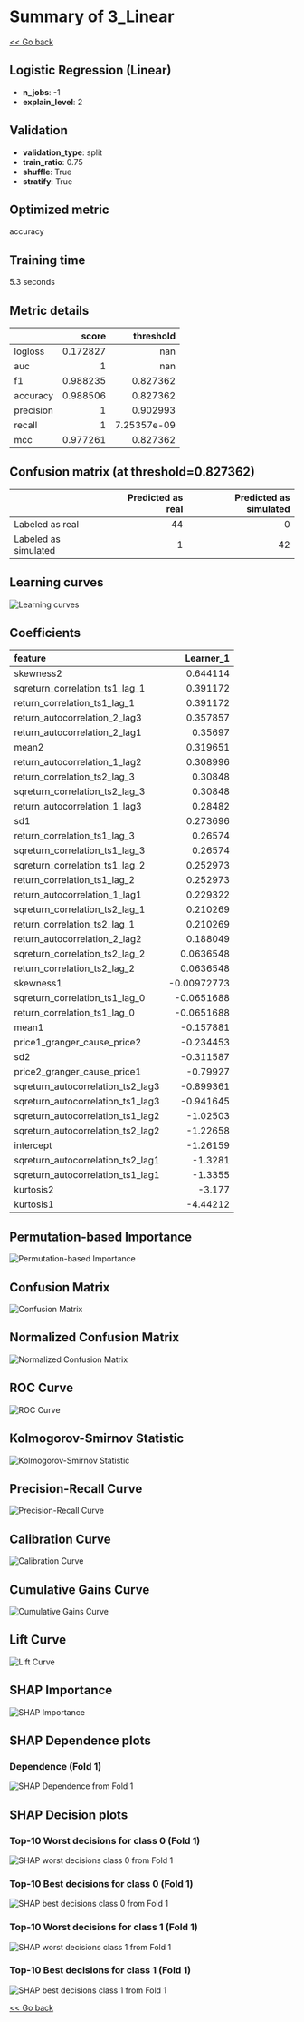 # Summary of 3_Linear

[<< Go back](../README.md)


## Logistic Regression (Linear)
- **n_jobs**: -1
- **explain_level**: 2

## Validation
 - **validation_type**: split
 - **train_ratio**: 0.75
 - **shuffle**: True
 - **stratify**: True

## Optimized metric
accuracy

## Training time

5.3 seconds

## Metric details
|           |    score |     threshold |
|:----------|---------:|--------------:|
| logloss   | 0.172827 | nan           |
| auc       | 1        | nan           |
| f1        | 0.988235 |   0.827362    |
| accuracy  | 0.988506 |   0.827362    |
| precision | 1        |   0.902993    |
| recall    | 1        |   7.25357e-09 |
| mcc       | 0.977261 |   0.827362    |


## Confusion matrix (at threshold=0.827362)
|                      |   Predicted as real |   Predicted as simulated |
|:---------------------|--------------------:|-------------------------:|
| Labeled as real      |                  44 |                        0 |
| Labeled as simulated |                   1 |                       42 |

## Learning curves
![Learning curves](learning_curves.png)

## Coefficients
| feature                           |   Learner_1 |
|:----------------------------------|------------:|
| skewness2                         |  0.644114   |
| sqreturn_correlation_ts1_lag_1    |  0.391172   |
| return_correlation_ts1_lag_1      |  0.391172   |
| return_autocorrelation_2_lag3     |  0.357857   |
| return_autocorrelation_2_lag1     |  0.35697    |
| mean2                             |  0.319651   |
| return_autocorrelation_1_lag2     |  0.308996   |
| return_correlation_ts2_lag_3      |  0.30848    |
| sqreturn_correlation_ts2_lag_3    |  0.30848    |
| return_autocorrelation_1_lag3     |  0.28482    |
| sd1                               |  0.273696   |
| return_correlation_ts1_lag_3      |  0.26574    |
| sqreturn_correlation_ts1_lag_3    |  0.26574    |
| sqreturn_correlation_ts1_lag_2    |  0.252973   |
| return_correlation_ts1_lag_2      |  0.252973   |
| return_autocorrelation_1_lag1     |  0.229322   |
| sqreturn_correlation_ts2_lag_1    |  0.210269   |
| return_correlation_ts2_lag_1      |  0.210269   |
| return_autocorrelation_2_lag2     |  0.188049   |
| sqreturn_correlation_ts2_lag_2    |  0.0636548  |
| return_correlation_ts2_lag_2      |  0.0636548  |
| skewness1                         | -0.00972773 |
| sqreturn_correlation_ts1_lag_0    | -0.0651688  |
| return_correlation_ts1_lag_0      | -0.0651688  |
| mean1                             | -0.157881   |
| price1_granger_cause_price2       | -0.234453   |
| sd2                               | -0.311587   |
| price2_granger_cause_price1       | -0.79927    |
| sqreturn_autocorrelation_ts2_lag3 | -0.899361   |
| sqreturn_autocorrelation_ts1_lag3 | -0.941645   |
| sqreturn_autocorrelation_ts1_lag2 | -1.02503    |
| sqreturn_autocorrelation_ts2_lag2 | -1.22658    |
| intercept                         | -1.26159    |
| sqreturn_autocorrelation_ts2_lag1 | -1.3281     |
| sqreturn_autocorrelation_ts1_lag1 | -1.3355     |
| kurtosis2                         | -3.177      |
| kurtosis1                         | -4.44212    |


## Permutation-based Importance
![Permutation-based Importance](permutation_importance.png)
## Confusion Matrix

![Confusion Matrix](confusion_matrix.png)


## Normalized Confusion Matrix

![Normalized Confusion Matrix](confusion_matrix_normalized.png)


## ROC Curve

![ROC Curve](roc_curve.png)


## Kolmogorov-Smirnov Statistic

![Kolmogorov-Smirnov Statistic](ks_statistic.png)


## Precision-Recall Curve

![Precision-Recall Curve](precision_recall_curve.png)


## Calibration Curve

![Calibration Curve](calibration_curve_curve.png)


## Cumulative Gains Curve

![Cumulative Gains Curve](cumulative_gains_curve.png)


## Lift Curve

![Lift Curve](lift_curve.png)



## SHAP Importance
![SHAP Importance](shap_importance.png)

## SHAP Dependence plots

### Dependence (Fold 1)
![SHAP Dependence from Fold 1](learner_fold_0_shap_dependence.png)

## SHAP Decision plots

### Top-10 Worst decisions for class 0 (Fold 1)
![SHAP worst decisions class 0 from Fold 1](learner_fold_0_shap_class_0_worst_decisions.png)
### Top-10 Best decisions for class 0 (Fold 1)
![SHAP best decisions class 0 from Fold 1](learner_fold_0_shap_class_0_best_decisions.png)
### Top-10 Worst decisions for class 1 (Fold 1)
![SHAP worst decisions class 1 from Fold 1](learner_fold_0_shap_class_1_worst_decisions.png)
### Top-10 Best decisions for class 1 (Fold 1)
![SHAP best decisions class 1 from Fold 1](learner_fold_0_shap_class_1_best_decisions.png)

[<< Go back](../README.md)
